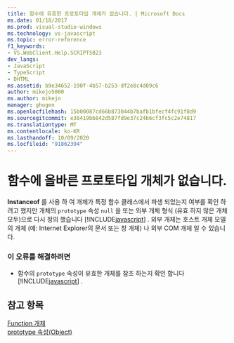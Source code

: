 ```yaml
---
title: 함수에 유효한 프로토타입 개체가 없습니다. | Microsoft Docs
ms.date: 01/18/2017
ms.prod: visual-studio-windows
ms.technology: vs-javascript
ms.topic: error-reference
f1_keywords:
- VS.WebClient.Help.SCRIPT5023
dev_langs:
- JavaScript
- TypeScript
- DHTML
ms.assetid: b9e34652-190f-4b57-b253-df2e8c4d09c6
author: mikejo5000
ms.author: mikejo
manager: ghogen
ms.openlocfilehash: 15b00087cd66b873044b7bafb1bfecf4fc91f8d9
ms.sourcegitcommit: e38419bb842d587fd9e37c24b6cf3fc5c2e74817
ms.translationtype: MT
ms.contentlocale: ko-KR
ms.lasthandoff: 10/09/2020
ms.locfileid: "91862394"
---
```

# <a name="function-does-not-have-a-valid-prototype-object"></a>함수에 올바른 프로토타입 개체가 없습니다.
**Instanceof** 를 사용 하 여 개체가 특정 함수 클래스에서 파생 되었는지 여부를 확인 하려고 했지만 개체의 `prototype` 속성 `null` 을 또는 외부 개체 형식 (유효 하지 않은 개체 모두)으로 다시 정의 했습니다 [!INCLUDE[javascript](../../javascript/includes/javascript-md.md)] . 외부 개체는 호스트 개체 모델의 개체 (예: Internet Explorer의 문서 또는 창 개체) 나 외부 COM 개체 일 수 있습니다.  
  
### <a name="to-correct-this-error"></a>이 오류를 해결하려면  
  
- 함수의 `prototype` 속성이 유효한 개체를 참조 하는지 확인 합니다 [!INCLUDE[javascript](../../javascript/includes/javascript-md.md)] .  
  
## <a name="see-also"></a>참고 항목  
 [Function 개체](https://developer.mozilla.org/docs/Web/JavaScript/Reference/Global_Objects/Function)   
 [prototype 속성(Object)](https://developer.mozilla.org/docs/Web/JavaScript/Reference/Global_Objects/Object)